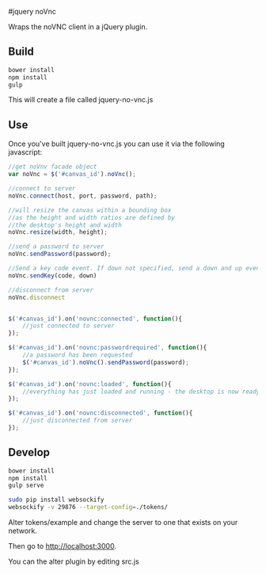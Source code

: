 #jquery noVnc

Wraps the noVNC client in a jQuery plugin.

## Build

```bash
bower install
npm install
gulp
```

This will create a file called jquery-no-vnc.js

## Use

Once you've built jquery-no-vnc.js you can use it via the following javascript:

```javascript
//get noVnv facade object
var noVnc = $('#canvas_id').noVnc();

//connect to server
noVnc.connect(host, port, password, path);

//will resize the canvas within a bounding box 
//as the height and width ratios are defined by
//the desktop's height and width
noVnc.resize(width, height);

//send a password to server
noVnc.sendPassword(password);

//Send a key code event. If down not specified, send a down and up event.
noVnc.sendKey(code, down)

//disconnect from server
noVnc.disconnect


$('#canvas_id').on('novnc:connected', function(){
	//just connected to server
});

$('#canvas_id').on('novnc:passwordrequired', function(){
	//a password has been requested
	$('#canvas_id').noVnc().sendPassword(password);
});

$('#canvas_id').on('novnc:loaded', function(){
	//everything has just loaded and running - the desktop is now ready for use
});

$('#canvas_id').on('novnc:disconnected', function(){
	//just disconnected from server
});


```

## Develop

```bash
bower install
npm install
gulp serve
```

```bash
sudo pip install websockify
websockify -v 29876 --target-config=./tokens/
```

Alter tokens/example and change the server to one that exists on your network.

Then go to [http://localhost:3000](http://localhost:3000).

You can the alter plugin by editing src.js

